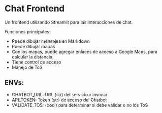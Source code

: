 # Chat Frontend

Un frontend utilizando Streamlit para las interacciones de chat.

Funciones principales:
- Puede dibujar mensajes en Markdown
- Puede dibujar mapas
- Con los mapas, puede agregar enlaces de acceso a Google Maps, para calcular la distancia.
- Tiene control de acceso
- Manejo de ToS


## ENVs:
- CHATBOT_URL: URL (str) del servicio a invocar
- API_TOKEN: Token (str) de acceso del Chatbot
- VALIDATE_TOS: (bool) para determinar si debe validar o no los ToS

